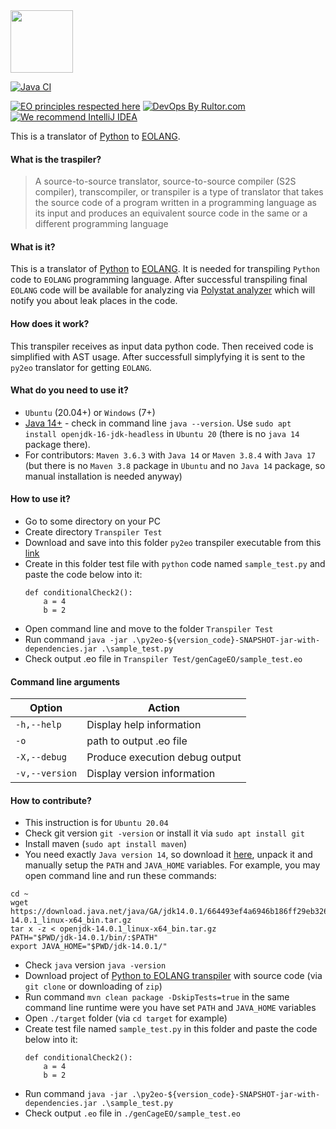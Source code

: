 
<img src="https://www.yegor256.com/images/books/elegant-objects/cactus.svg" height="100px" />

[![Java CI](https://github.com/polystat/py2eo/actions/workflows/github-ci.yml/badge.svg)](https://github.com/polystat/py2eo/actions/workflows/github-ci.yml)

[![EO principles respected here](https://www.elegantobjects.org/badge.svg)](https://www.elegantobjects.org)
[![DevOps By Rultor.com](http://www.rultor.com/b/polystat/py2eo)](http://www.rultor.com/p/polystat/py2eo)
[![We recommend IntelliJ IDEA](https://www.elegantobjects.org/intellij-idea.svg)](https://www.jetbrains.com/idea/)

This is a translator of [Python](https://www.python.org/) to [EOLANG](https://www.eolang.org).
#### What is the traspiler? ####
> A source-to-source translator, source-to-source compiler (S2S compiler), transcompiler, or transpiler is a type of translator that takes the source code of a program written in a programming language as its input and produces an equivalent source code in the same or a different programming language

#### What is it? ####
This is a translator of [Python](https://www.python.org/) to [EOLANG](https://www.eolang.org). It is needed for transpiling `Python` code to `EOLANG` programming language. After successful transpiling final `EOLANG` code will be available for analyzing via [Polystat analyzer](https://github.com/polystat/polystat) which will notify you about leak places in the code. 

#### How does it work? ####
This transpiler receives as input data python code. Then received code is simplified with AST usage. After successfull simplyfying it is sent to the `py2eo` translator for getting `EOLANG`.

#### What do you need to use it? ####
* `Ubuntu` (20.04+) or `Windows` (7+)
* [Java 14+](https://download.java.net/java/GA/jdk14.0.2/205943a0976c4ed48cb16f1043c5c647/12/GPL/openjdk-14.0.2_linux-x64_bin.tar.gz) - check in command line `java --version`. Use `sudo apt install openjdk-16-jdk-headless` in `Ubuntu 20` (there is no `java 14` package there).
* For contributors: `Maven 3.6.3` with `Java 14` or `Maven 3.8.4` with `Java 17` (but there is no `Maven 3.8` package in `Ubuntu` and no `Java 14` package, so manual installation is needed anyway)

#### How to use it? ####
- Go to some directory on your PC
- Create directory `Transpiler Test`
- Download and save into this folder `py2eo` transpiler executable from this [link](https://repo1.maven.org/maven2/org/polystat/py2eo/0.0.4/py2eo-0.0.4-jar-with-dependencies.jar)
- Create in this folder test file with `python` code named `sample_test.py` and paste the code below into it:
    ```
    def conditionalCheck2():
        a = 4
        b = 2
    ```
- Open command line and move to the folder `Transpiler Test`
- Run command `java -jar .\py2eo-${version_code}-SNAPSHOT-jar-with-dependencies.jar .\sample_test.py`
- Check output .eo file in `Transpiler Test/genCageEO/sample_test.eo`


#### Command line arguments ####
| Option  | Action |
| ------------- | ------------- |
| `-h,--help`  | Display help information  |
| `-o`  | path to output .eo file  |
| `-X,--debug`  | Produce execution debug output  |
| `-v,--version`  | Display version information  |

#### How to contribute? ####
- This instruction is for `Ubuntu 20.04`
- Check git version `git -version` or install it via `sudo apt install git`
- Install maven (`sudo apt install maven`)
- You need exactly `Java version 14`, so download it [here](https://download.java.net/java/GA/jdk14.0.2/205943a0976c4ed48cb16f1043c5c647/12/GPL/openjdk-14.0.2_linux-x64_bin.tar.gz), unpack it and manually setup the `PATH` and `JAVA_HOME` variables. For example, you may open command line and run these commands:
```
cd ~
wget https://download.java.net/java/GA/jdk14.0.1/664493ef4a6946b186ff29eb326336a2/7/GPL/openjdk-14.0.1_linux-x64_bin.tar.gz
tar x -z < openjdk-14.0.1_linux-x64_bin.tar.gz
PATH="$PWD/jdk-14.0.1/bin/:$PATH"
export JAVA_HOME="$PWD/jdk-14.0.1/"
```
- Check `java` version `java -version`
- Download project of [Python to EOLANG transpiler](https://github.com/polystat/py2eo) with source code (via `git clone` or downloading of `zip`)
- Run command `mvn clean package -DskipTests=true` in the same command line runtime were you have set `PATH` and `JAVA_HOME` variables
- Open `./target` folder (via `cd target` for example)
- Create test file named `sample_test.py` in this folder and paste the code below into it:
    ```
    def conditionalCheck2():
        a = 4
        b = 2
    ```
- Run command `java -jar .\py2eo-${version_code}-SNAPSHOT-jar-with-dependencies.jar .\sample_test.py`
- Check output `.eo` file in `./genCageEO/sample_test.eo`
